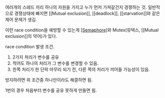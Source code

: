여러개의 스레드 끼리 하나의 자원을 가지고 누가 먼저 가져갈건지 경쟁하는 것.
일반적으로 경쟁상태에 빠지면 [[Mutual exclusion]], [[deadlock]], [[starvation]]와 같은 제어 문제가 생김.

이런 race condition을 예방할 수 있는게 [[Semaphore]](세마포어)와 Mutex(뮤텍스, [[Mutual exclusion]]의 약어)가 있다.

race condition 발생 조건.
1. 2가지 처리가 변수를 공유
2. 적어도 하나의 처리가 그 변수를 변경할 수 있음.
3. 한쪽 처리가 한 단락 마무리 되기 전, 다른 쪽의 처리가 끼어들 가능성이 있음.

방지하려면 위 조건중 하나만이라도 해결하면 됨.

1번의 경우 처음부터 변수를 공유 못하게 만들면 됨.
